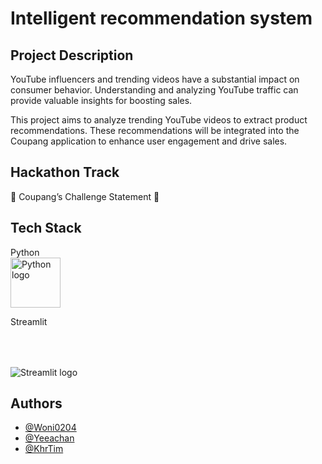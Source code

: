 
# Intelligent recommendation system


 


## Project Description
YouTube influencers and trending videos have a substantial impact on consumer behavior. Understanding and analyzing YouTube traffic can provide valuable insights for boosting sales.

This project aims to analyze trending YouTube videos to extract product recommendations. These recommendations will be integrated into the Coupang application to enhance user engagement and drive sales.
## Hackathon Track
:star2: Coupang’s Challenge Statement :star2:
## Tech Stack
Python 
<br>
<img src="https://user-images.githubusercontent.com/25181517/183423507-c056a6f9-1ba8-4312-a350-19bcbc5a8697.png" alt="Python logo" style="height:80px"></img>
<br>

Streamlit
<br>

<img src="https://user-images.githubusercontent.com/7164864/217935870-c0bc60a3-6fc0-4047-b011-7b4c59488c91.png" alt="Streamlit logo" style="margin-top:50px"></img>

## Authors

- [@Woni0204](https://github.com/Woni0204)
- [@Yeeachan](https://github.com/Yeeachan)
- [@KhrTim](https://github.com/KhrTim)

